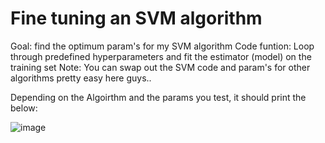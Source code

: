 # Fine tuning an SVM algorithm
Goal: find the optimum param's for my SVM algorithm 
Code funtion: Loop through predefined hyperparameters and fit the estimator (model) on the training set
Note: You can swap out the SVM code and param's for other algorithms pretty easy here guys.. 

Depending on the Algoirthm and the params you test, it should print the below:

![image](https://user-images.githubusercontent.com/31891933/114147476-a4e61280-9910-11eb-962e-ad907a07f5ba.png)

